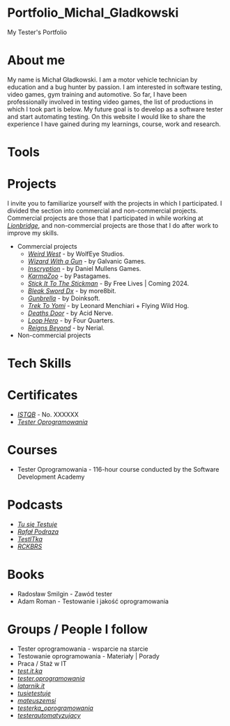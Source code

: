 # Portfolio_Michal_Gladkowski
My Tester's Portfolio
# About me
My name is Michał Gładkowski. I am a motor vehicle technician by education and a bug hunter by passion. I am interested in software testing, video games,  gym training and automotive. So far, I have been professionally involved in testing video games, the list of productions in which I took part is below. My future goal is to develop as a software tester and start automating testing. 
On this website I would like to share the experience I have gained during my learnings, course, work and research.
# Tools
# Projects
I invite you to familiarize yourself with the projects in which I participated. I divided the section into commercial and non-commercial projects.
Commercial projects are those that I participated in while working at [*Lionbridge*](https://games.lionbridge.com/), and non-commercial projects are those that I do after work to improve my skills.
* Commercial projects
  * [*Weird West*](https://www.weirdwest.com/) - by WolfEye Studios.
  * [*Wizard With a Gun*](https://www.wizardwithagun.com/) - by Galvanic Games.
  * [*Inscryption*](https://www.inscryption.com/) - by Daniel Mullens Games. 
  * [*KarmaZoo*](https://www.devolverdigital.com/games/karmazoo) - by Pastagames.
  * [*Stick It To The Stickman*](https://www.stickittothestickman.com/) - By Free Lives | Coming 2024.
  * [*Bleak Sword Dx*](https://www.bleaksword.com/) - by more8bit.
  * [*Gunbrella*](https://www.gunbrella.com/) - by Doinksoft.
  * [*Trek To Yomi*](https://flyingwildhog.com/games/trek-to-yomi/) - by Leonard Menchiari + Flying Wild Hog.
  * [*Deaths Door*](https://playdeathsdoor.com/) - by Acid Nerve.
  * [*Loop Hero*](https://loophero.com/) - by Four Quarters.
  * [*Reigns Beyond*](https://www.reignsgame.com/beyond) - by Nerial.
* Non-commercial projects
# Tech Skills
# Certificates
* [*ISTQB*](http://scr.istqb.org/) - No. XXXXXX
* [*Tester Oprogramowania*](https://drive.google.com/file/d/1jJ7sBqy8BHa2JDZEEHnIwO8D6THrKTt7/view?usp=sharing)
# Courses
* Tester Oprogramowania - 116-hour course conducted by the Software Development Academy
# Podcasts
* [*Tu się Testuje*](https://www.youtube.com/@TuSieTestuje)
* [*Rafał Podraza*](https://www.youtube.com/@TechnikaProgramowania)
* [*TestITka*](https://www.youtube.com/@TestITka)
* [*RCKBRS*](https://www.youtube.com/playlist?list=PLhSBw7mO1U1c-5T1ewqp0r8B8bHYlqG4q)
# Books
* Radosław Smilgin - Zawód tester
* Adam Roman - Testowanie i jakość oprogramowania
# Groups / People I follow
* Tester oprogramowania - wsparcie na starcie
* Testowanie oprogramowania - Materiały | Porady
* Praca / Staż w IT
* [*test.it.ka*](https://www.instagram.com/test.it.ka/)
* [*tester.oprogramowania*](https://www.instagram.com/tester.oprogramowania/)
* [*latarnik.it*](https://www.instagram.com/latarnik.it/)
* [*tusietestuje*](https://www.instagram.com/tusietestuje/)
* [*mateuszemsi*](https://www.instagram.com/mateuszemsi/)
* [*testerka_oprogramowania*](https://www.instagram.com/testerka_oprogramowania/)
* [*testerautomatyzujacy*](https://www.instagram.com/testerautomatyzujacy/)
